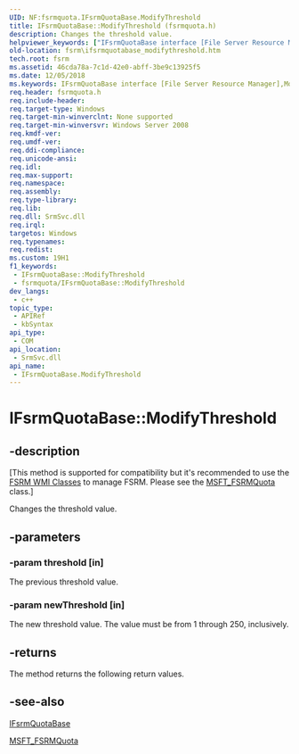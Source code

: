 ```yaml
---
UID: NF:fsrmquota.IFsrmQuotaBase.ModifyThreshold
title: IFsrmQuotaBase::ModifyThreshold (fsrmquota.h)
description: Changes the threshold value.
helpviewer_keywords: ["IFsrmQuotaBase interface [File Server Resource Manager]","ModifyThreshold method","IFsrmQuotaBase.ModifyThreshold","IFsrmQuotaBase::ModifyThreshold","ModifyThreshold","ModifyThreshold method [File Server Resource Manager]","ModifyThreshold method [File Server Resource Manager]","IFsrmQuotaBase interface","fs.ifsrmquotabase_modifythreshold","fsrm.ifsrmquotabase_modifythreshold","fsrmquota/IFsrmQuotaBase::ModifyThreshold"]
old-location: fsrm\ifsrmquotabase_modifythreshold.htm
tech.root: fsrm
ms.assetid: 46cda78a-7c1d-42e0-abff-3be9c13925f5
ms.date: 12/05/2018
ms.keywords: IFsrmQuotaBase interface [File Server Resource Manager],ModifyThreshold method, IFsrmQuotaBase.ModifyThreshold, IFsrmQuotaBase::ModifyThreshold, ModifyThreshold, ModifyThreshold method [File Server Resource Manager], ModifyThreshold method [File Server Resource Manager],IFsrmQuotaBase interface, fs.ifsrmquotabase_modifythreshold, fsrm.ifsrmquotabase_modifythreshold, fsrmquota/IFsrmQuotaBase::ModifyThreshold
req.header: fsrmquota.h
req.include-header: 
req.target-type: Windows
req.target-min-winverclnt: None supported
req.target-min-winversvr: Windows Server 2008
req.kmdf-ver: 
req.umdf-ver: 
req.ddi-compliance: 
req.unicode-ansi: 
req.idl: 
req.max-support: 
req.namespace: 
req.assembly: 
req.type-library: 
req.lib: 
req.dll: SrmSvc.dll
req.irql: 
targetos: Windows
req.typenames: 
req.redist: 
ms.custom: 19H1
f1_keywords:
 - IFsrmQuotaBase::ModifyThreshold
 - fsrmquota/IFsrmQuotaBase::ModifyThreshold
dev_langs:
 - c++
topic_type:
 - APIRef
 - kbSyntax
api_type:
 - COM
api_location:
 - SrmSvc.dll
api_name:
 - IFsrmQuotaBase.ModifyThreshold
---
```


# IFsrmQuotaBase::ModifyThreshold


## -description

<p class="CCE_Message">[This method is supported for compatibility but it's recommended to use the 
    <a href="https://docs.microsoft.com/previous-versions/windows/desktop/fsrm/fsrm-wmi-classes">FSRM WMI Classes</a> to manage FSRM. Please see the 
    <a href="https://docs.microsoft.com/previous-versions/windows/desktop/fsrm/msft-fsrmquota">MSFT_FSRMQuota</a> class.]

Changes  the threshold value.

## -parameters

### -param threshold [in]

The previous threshold value.

### -param newThreshold [in]

The new threshold value.  The value must be from 1 through 250, inclusively.

## -returns

The method returns the following return values.

## -see-also

<a href="https://docs.microsoft.com/previous-versions/windows/desktop/api/fsrmquota/nn-fsrmquota-ifsrmquotabase">IFsrmQuotaBase</a>



<a href="https://docs.microsoft.com/previous-versions/windows/desktop/fsrm/msft-fsrmquota">MSFT_FSRMQuota</a>

